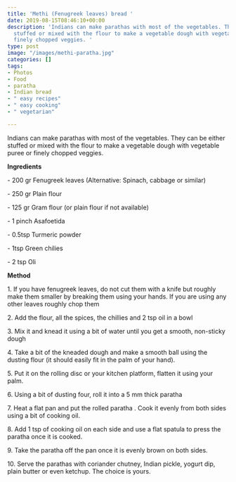```yaml
---
title: 'Methi (Fenugreek leaves) bread '
date: 2019-08-15T08:46:10+00:00
description: 'Indians can make parathas with most of the vegetables. They can be either
  stuffed or mixed with the flour to make a vegetable dough with vegetable puree or
  finely chopped veggies. '
type: post
image: "/images/methi-paratha.jpg"
categories: []
tags:
- Photos
- Food
- paratha
- Indian bread
- " easy recipes"
- " easy cooking"
- " vegetarian"

---
```

Indians can make parathas with most of the vegetables. They can be either stuffed or mixed with the flour to make a vegetable dough with vegetable puree or finely chopped veggies. 

**Ingredients**

\- 200 gr Fenugreek leaves (Alternative: Spinach, cabbage or similar)

\- 250 gr Plain flour

\- 125 gr Gram flour (or plain flour if not available)

\- 1 pinch Asafoetida

\- 0.5tsp Turmeric powder

\- 1tsp Green chilies

\- 2 tsp Oli

  
**Method**

1\. If you have fenugreek leaves, do not cut them with a knife but roughly make them smaller by breaking them using your hands. If you are using any other leaves roughly chop them

2\. Add the flour, all the spices, the chillies and 2 tsp oil in a bowl

3\. Mix it and knead it using a bit of water until you get a smooth, non-sticky dough

4\. Take a bit of the kneaded dough and make a smooth ball using the dusting flour (it should easily fit in the palm of your hand).

5\. Put it on the rolling disc or your kitchen platform, flatten it using your palm.

6\. Using a bit of dusting four, roll it into a 5 mm thick paratha

7\. Heat a flat pan and put the rolled paratha . Cook it evenly from both sides using a bit of cooking oil.

8\. Add 1 tsp of cooking oil on each side and use a flat spatula to press the paratha once it is cooked.

9\. Take the paratha off the pan once it is evenly brown on both sides.

10\. Serve the parathas with coriander chutney, Indian pickle, yogurt dip, plain butter or even ketchup. The choice is yours.